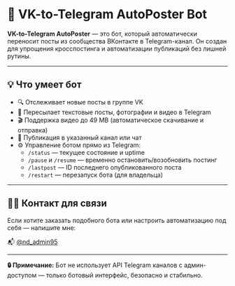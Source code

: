# 🤖 VK-to-Telegram AutoPoster Bot

**VK-to-Telegram AutoPoster** — это бот, который автоматически переносит посты из сообщества ВКонтакте в Telegram-канал. Он создан для упрощения кросспостинга и автоматизации публикаций без лишней рутины.

---

## 💡 Что умеет бот

- 🔍 Отслеживает новые посты в группе VK
- 📝 Пересылает текстовые посты, фотографии и видео в Telegram
- 🎬 Поддержка видео до 49 MB (автоматическое скачивание и отправка)
- 📌 Публикация в указанный канал или чат
- ⚙️ Управление ботом прямо из Telegram:
  - `/status` — текущее состояние и uptime
  - `/pause` и `/resume` — временно остановить/возобновить постинг
  - `/lastpost` — ID последнего опубликованного поста
  - `/restart` — перезапуск бота (для владельца)

---

## 👨‍💻 Контакт для связи

Если хотите заказать подобного бота или настроить автоматизацию под себя — напишите мне:

📬 [@nd_admin95](https://t.me/nd_admin95)

---

**🔒 Примечание:** Бот не использует API Telegram каналов с админ-доступом — только ботовый интерфейс, безопасно и стабильно.
